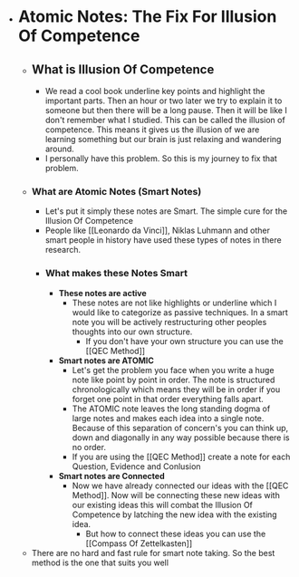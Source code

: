 - # Atomic Notes: The Fix For Illusion Of Competence
	- ## What is Illusion Of Competence
		- We read a cool book underline key points and highlight the important parts. Then an hour or two later we try to explain it to someone but then there will be a long pause. Then it will be like I don't remember what I studied. This can be called the illusion of competence. This means it gives us the illusion of we are learning something but our brain is just relaxing and wandering around.
		- I personally have this problem. So this is my journey to fix that problem.
	- ### What are Atomic Notes (Smart Notes)
		- Let's put it simply these notes are Smart. The simple cure for the Illusion Of Competence
		- People like [[Leonardo da Vinci]], Niklas Luhmann and other smart people in history have used these types of notes in there research.
		- ### What makes these Notes Smart
			- **These notes are active**
				- These notes are not like highlights or underline which I would like to categorize as passive techniques. In a smart note you will be actively restructuring other peoples thoughts into our own structure.
					- If you don't have your own structure you can use the [[QEC Method]]
			- **Smart notes are ATOMIC**
				- Let's get the problem you face when you write a huge note like point by point in order. The note is structured chronologically which means they will be in order if you forget one point in that order everything falls apart.
				- The ATOMIC note leaves the long standing dogma of large notes and makes each idea into a single note. Because of this separation of concern's you can think up, down and diagonally in any way possible because there is no order.
				- If you are using the [[QEC Method]] create a note for each Question, Evidence and Conlusion
			- **Smart notes are Connected**
				- Now we have already connected our ideas with the [[QEC Method]]. Now will be connecting these new ideas with our existing ideas this will combat the Illusion Of Competence by latching the new idea with the existing idea.
					- But how to connect these ideas you can use the [[Compass Of Zettelkasten]]
	- There are no hard and fast rule for smart note taking. So the best method is the one that suits you well